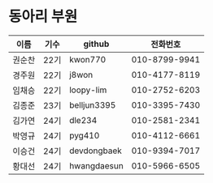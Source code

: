 # 동아리 부원

| 이름 | 기수 | github | 전화번호 |
| --- | --- | --- | ---|
| 권순찬 | 22기 | kwon770 | 010-8799-9941 |
| 경주원 | 22기 | j8won | 010-4177-8119 |
| 임채승 | 22기 | loopy-lim | 010-2752-6203 |
| 김종준 | 23기 | belljun3395 | 010-3395-7430 |
| 김가연 | 24기 | dle234 | 010-2581-2341 |
| 박영규 | 24기 | pyg410 | 010-4112-6661 |
| 이승건 | 24기 | devdongbaek | 010-9394-7017 |
| 황대선 | 24기 | hwangdaesun | 010-5966-6505 |
